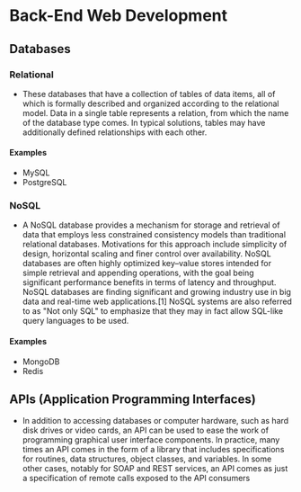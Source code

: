 # Back-End Web Development

## Databases

### Relational
* These databases that have a collection of tables of data items, all of which is formally described and organized according to the relational model. Data in a single table represents a relation, from which the name of the database type comes. In typical solutions, tables may have additionally defined relationships with each other.

#### Examples
* MySQL
* PostgreSQL

### NoSQL
* A NoSQL database provides a mechanism for storage and retrieval of data that employs less constrained consistency models than traditional relational databases. Motivations for this approach include simplicity of design, horizontal scaling and finer control over availability. NoSQL databases are often highly optimized key–value stores intended for simple retrieval and appending operations, with the goal being significant performance benefits in terms of latency and throughput. NoSQL databases are finding significant and growing industry use in big data and real-time web applications.[1] NoSQL systems are also referred to as "Not only SQL" to emphasize that they may in fact allow SQL-like query languages to be used.

#### Examples
* MongoDB
* Redis

## APIs (Application Programming Interfaces)
* In addition to accessing databases or computer hardware, such as hard disk drives or video cards, an API can be used to ease the work of programming graphical user interface components. In practice, many times an API comes in the form of a library that includes specifications for routines, data structures, object classes, and variables. In some other cases, notably for SOAP and REST services, an API comes as just a specification of remote calls exposed to the API consumers